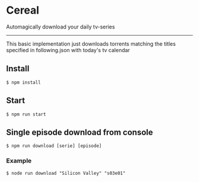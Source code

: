 Cereal
===========

Automagically download your daily tv-series

---

This basic implementation just downloads torrents matching the titles specified in following.json with today's tv calendar

## Install
```
$ npm install
```

## Start
```
$ npm run start
```

## Single episode download from console
```
$ npm run download [serie] [episode]
```
### Example   
```
$ node run download "Silicon Valley" "s03e01"
```

